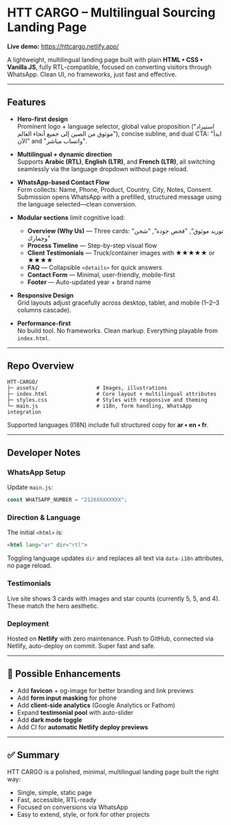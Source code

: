 # HTT CARGO – Multilingual Sourcing Landing Page

**Live demo:** https://httcargo.netlify.app/

A lightweight, multilingual landing page built with plain **HTML • CSS • Vanilla JS**, fully RTL-compatible, focused on converting visitors through WhatsApp. Clean UI, no frameworks, just fast and effective.

---

## Features

- **Hero-first design**  
  Prominent logo + language selector, global value proposition ("استيراد موثوق من الصين إلى جميع أنحاء العالم"), concise subline, and dual CTA: "ابدأ الآن" and "واتساب مباشر".

- **Multilingual + dynamic direction**  
  Supports **Arabic (RTL)**, **English (LTR)**, and **French (LTR)**, all switching seamlessly via the language dropdown without page reload.

- **WhatsApp-based Contact Flow**  
  Form collects: Name, Phone, Product, Country, City, Notes, Consent. Submission opens WhatsApp with a prefilled, structured message using the language selected—clean conversion.

- **Modular sections** limit cognitive load:  
  - **Overview (Why Us)** — Three cards: "توريد موثوق", "فحص جودة", "شحن وجمارك"  
  - **Process Timeline** — Step-by-step visual flow  
  - **Client Testimonials** — Truck/container images with ★★★★★ or ★★★★  
  - **FAQ** — Collapsible `<details>` for quick answers  
  - **Contact Form** — Minimal, user-friendly, mobile-first  
  - **Footer** — Auto-updated year + brand name

- **Responsive Design**  
  Grid layouts adjust gracefully across desktop, tablet, and mobile (1–2–3 columns cascade).

- **Performance-first**  
  No build tool. No frameworks. Clean markup. Everything playable from `index.html`.

---

## Repo Overview

```
HTT-CARGO/
├─ assets/                   # Images, illustrations
├─ index.html                # Core layout + multilingual attributes
├─ styles.css                # Styles with responsive and theming
└─ main.js                   # i18n, form handling, WhatsApp integration
```

Supported languages (I18N) include full structured copy for **ar • en • fr**.

---

## Developer Notes

### WhatsApp Setup
Update `main.js`:
```js
const WHATSAPP_NUMBER = "2126XXXXXXXX"; 
```

### Direction & Language
The initial `<html>` is:
```html
<html lang="ar" dir="rtl">
```
Toggling language updates `dir` and replaces all text via `data-i18n` attributes, no page reload.

### Testimonials
Live site shows 3 cards with images and star counts (currently 5, 5, and 4). These match the hero aesthetic.

### Deployment
Hosted on **Netlify** with zero maintenance. Push to GitHub, connected via Netlify, auto-deploy on commit. Super fast and safe.

---

## 🔮 Possible Enhancements

- Add **favicon** + og-image for better branding and link previews
- Add **form input masking** for phone
- Add **client-side analytics** (Google Analytics or Fathom)
- Expand **testimonial pool** with auto-slider
- Add **dark mode toggle**
- Add CI for **automatic Netlify deploy previews**

---

## ✅ Summary

HTT CARGO is a polished, minimal, multilingual landing page built the right way:
-  Single, simple, static page
-  Fast, accessible, RTL-ready
-  Focused on conversions via WhatsApp
-  Easy to extend, style, or fork for other projects
